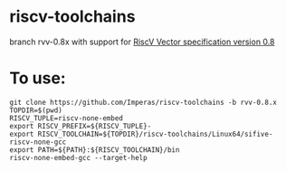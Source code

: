 # riscv-toolchains
branch rvv-0.8x with support for [RiscV Vector specification version 0.8](https://github.com/riscv/riscv-v-spec/releases/tag/0.8)

# To use: 
```
git clone https://github.com/Imperas/riscv-toolchains -b rvv-0.8.x
TOPDIR=$(pwd)
RISCV_TUPLE=riscv-none-embed
export RISCV_PREFIX=${RISCV_TUPLE}-
export RISCV_TOOLCHAIN=${TOPDIR}/riscv-toolchains/Linux64/sifive-riscv-none-gcc
export PATH=${PATH}:${RISCV_TOOLCHAIN}/bin
riscv-none-embed-gcc --target-help
